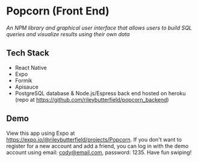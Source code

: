 # Popcorn (Front End)

_An NPM library and graphical user interface that allows users to build SQL queries and visualize results using their own data_

## Tech Stack
- React Native
- Expo
- Formik
- Apisauce
- PostgreSQL database & Node.js/Espress back end hosted on heroku (repo at https://github.com/rileybutterfield/popcorn_backend)

## Demo
View this app using Expo at https://expo.io/@rileybutterfield/projects/Popcorn. If you don't want to register for a new account and add a friend, you can log in with the demo account using email: cody@email.com, password: 1235. Have fun swiping!
